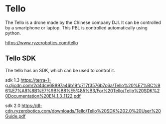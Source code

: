 # Tello
The Tello is a drone made by the Chinese company DJI. It can be controlled by a smartphone or laptop. This PBL is controlled automatically using python.

https://www.ryzerobotics.com/tello

## Tello SDK
The tello has an SDK, which can be used to control it.

sdk 1.3
https://terra-1-g.djicdn.com/2d4dce68897a46b19fc717f3576b7c6a/Tello%20%E7%BC%96%E7%A8%8B%E7%9B%B8%E5%85%B3/For%20Tello/Tello%20SDK%20Documentation%20EN_1.3_1122.pdf

sdk 2.0
https://dl-cdn.ryzerobotics.com/downloads/Tello/Tello%20SDK%202.0%20User%20Guide.pdf

